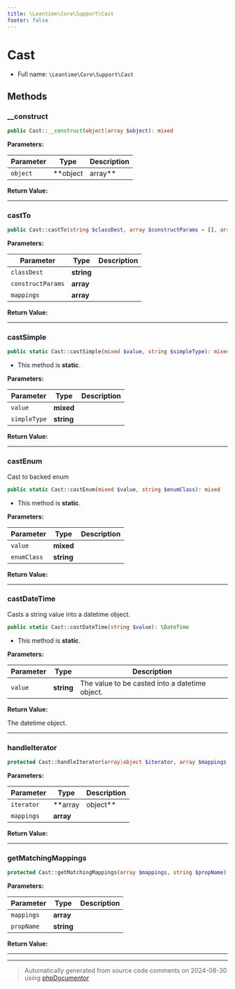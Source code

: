 ```yaml
---
title: \Leantime\Core\Support\Cast
footer: false
---
```


# Cast





* Full name: `\Leantime\Core\Support\Cast`



## Methods

### __construct



```php
public Cast::__construct(object|array $object): mixed
```








**Parameters:**

| Parameter | Type | Description |
|-----------|------|-------------|
| `object` | **object|array** |  |


**Return Value:**





---
### castTo



```php
public Cast::castTo(string $classDest, array $constructParams = [], array $mappings = []): object
```








**Parameters:**

| Parameter | Type | Description |
|-----------|------|-------------|
| `classDest` | **string** |  |
| `constructParams` | **array** |  |
| `mappings` | **array** |  |


**Return Value:**





---
### castSimple



```php
public static Cast::castSimple(mixed $value, string $simpleType): mixed
```



* This method is **static**.




**Parameters:**

| Parameter | Type | Description |
|-----------|------|-------------|
| `value` | **mixed** |  |
| `simpleType` | **string** |  |


**Return Value:**





---
### castEnum

Cast to backed enum

```php
public static Cast::castEnum(mixed $value, string $enumClass): mixed
```



* This method is **static**.




**Parameters:**

| Parameter | Type | Description |
|-----------|------|-------------|
| `value` | **mixed** |  |
| `enumClass` | **string** |  |


**Return Value:**





---
### castDateTime

Casts a string value into a datetime object.

```php
public static Cast::castDateTime(string $value): \DateTime
```



* This method is **static**.




**Parameters:**

| Parameter | Type | Description |
|-----------|------|-------------|
| `value` | **string** | The value to be casted into a datetime object. |


**Return Value:**

The datetime object.



---
### handleIterator



```php
protected Cast::handleIterator(array|object $iterator, array $mappings = []): array|object
```








**Parameters:**

| Parameter | Type | Description |
|-----------|------|-------------|
| `iterator` | **array|object** |  |
| `mappings` | **array** |  |


**Return Value:**





---
### getMatchingMappings



```php
protected Cast::getMatchingMappings(array $mappings, string $propName): array
```








**Parameters:**

| Parameter | Type | Description |
|-----------|------|-------------|
| `mappings` | **array** |  |
| `propName` | **string** |  |


**Return Value:**





---


---
> Automatically generated from source code comments on 2024-08-30 using [phpDocumentor](http://www.phpdoc.org/)
